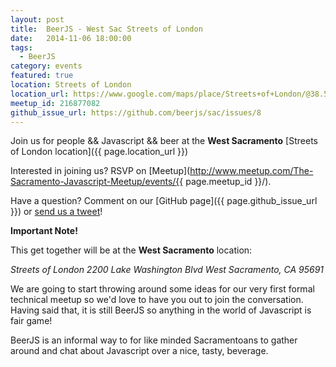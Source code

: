 ```yaml
---
layout: post
title:  BeerJS - West Sac Streets of London
date:   2014-11-06 18:00:00
tags:
  - BeerJS
category: events
featured: true
location: Streets of London
location_url: https://www.google.com/maps/place/Streets+of+London/@38.5589138,-121.5036519,14z/data=!3m1!5s0x809ad3e0104545f5:0x7edf0a3ae4cce385!4m5!1m2!2m1!1sstreets+of+london!3m1!1s0x0000000000000000:0x27a2577cf21a1e99
meetup_id: 216877082
github_issue_url: https://github.com/beerjs/sac/issues/8
---
```


Join us for people && Javascript && beer at the **West Sacramento**
[Streets of London location]({{ page.location_url }})

Interested in joining us? RSVP on
[Meetup](http://www.meetup.com/The-Sacramento-Javascript-Meetup/events/{{ page.meetup_id }}/).

Have a question? Comment on our
[GitHub page]({{ page.github_issue_url }}) or
[send us a tweet](https://twitter.com/beerjs_sac)!

<!-- more -->

**Important Note!**

This get together will be at the **West Sacramento** location:

<address>Streets of London
2200 Lake Washington Blvd
West Sacramento, CA 95691</address>

We are going to start throwing around some ideas for our very first formal
technical meetup so we'd love to have you out to join the conversation. Having
said that, it is still BeerJS so anything in the world of Javascript is fair game!

BeerJS is an informal way to for like minded Sacramentoans to gather around and
chat about Javascript over a nice, tasty, beverage.
